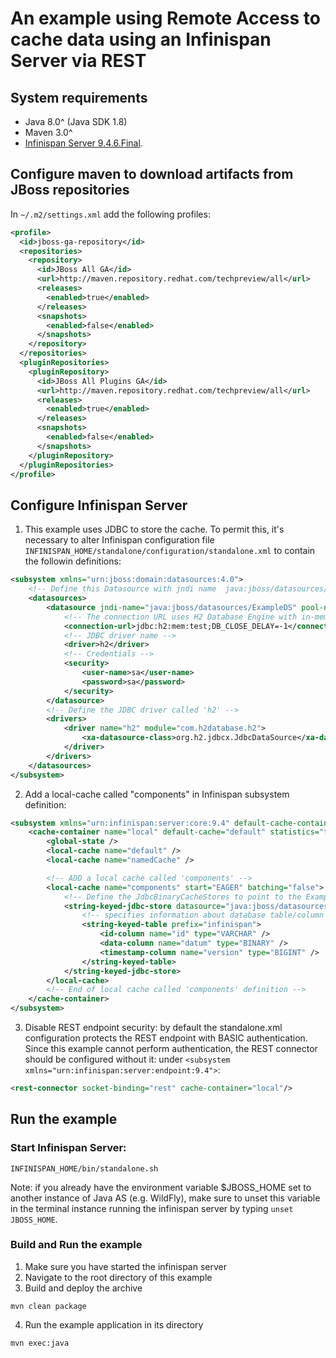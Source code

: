 # An example using Remote Access to cache data using an Infinispan Server via REST

## System requirements
- Java 8.0^ (Java SDK 1.8)
- Maven 3.0^
- [Infinispan Server 9.4.6.Final](http://downloads.jboss.org/infinispan/9.4.6.Final/infinispan-server-9.4.6.Final.zip).

## Configure maven to download artifacts from JBoss repositories
In `~/.m2/settings.xml` add the following profiles:
```xml
<profile>
  <id>jboss-ga-repository</id>
  <repositories>
    <repository>
      <id>JBoss All GA</id>
      <url>http://maven.repository.redhat.com/techpreview/all</url>
      <releases>
        <enabled>true</enabled>
      </releases>
      <snapshots>
        <enabled>false</enabled>
      </snapshots>
    </repository>
  </repositories>
  <pluginRepositories>
    <pluginRepository>
      <id>JBoss All Plugins GA</id>
      <url>http://maven.repository.redhat.com/techpreview/all</url>
      <releases>
        <enabled>true</enabled>
      </releases>
      <snapshots>
        <enabled>false</enabled>
      </snapshots>
    </pluginRepository>
  </pluginRepositories>
</profile>
```

## Configure Infinispan Server
1. This example uses JDBC to store the cache. To permit this, it's necessary to alter Infinispan configuration file `INFINISPAN_HOME/standalone/configuration/standalone.xml` to contain the followin definitions:

```xml
<subsystem xmlns="urn:jboss:domain:datasources:4.0">
    <!-- Define this Datasource with jndi name  java:jboss/datasources/ExampleDS -->
    <datasources>
        <datasource jndi-name="java:jboss/datasources/ExampleDS" pool-name="ExampleDS" enabled="true" use-java-context="true">
            <!-- The connection URL uses H2 Database Engine with in-memory database called test -->
            <connection-url>jdbc:h2:mem:test;DB_CLOSE_DELAY=-1</connection-url>
            <!-- JDBC driver name -->
            <driver>h2</driver>
            <!-- Credentials -->
            <security>
                <user-name>sa</user-name>
                <password>sa</password>
            </security>
        </datasource>
        <!-- Define the JDBC driver called 'h2' -->
        <drivers>
            <driver name="h2" module="com.h2database.h2">
                <xa-datasource-class>org.h2.jdbcx.JdbcDataSource</xa-datasource-class>
            </driver>
        </drivers>
    </datasources>
</subsystem>
```
2. Add a local-cache called "components" in Infinispan subsystem definition:
```xml
<subsystem xmlns="urn:infinispan:server:core:9.4" default-cache-container="local">
    <cache-container name="local" default-cache="default" statistics="true">
        <global-state />
        <local-cache name="default" />
        <local-cache name="namedCache" />

        <!-- ADD a local cache called 'components' -->
        <local-cache name="components" start="EAGER" batching="false">
            <!-- Define the JdbcBinaryCacheStores to point to the ExampleDS previously defined -->
            <string-keyed-jdbc-store datasource="java:jboss/datasources/ExampleDS" passivation="false" preload="false" purge="false">
                <!-- specifies information about database table/column names and data types -->
                <string-keyed-table prefix="infinispan">
                    <id-column name="id" type="VARCHAR" />
                    <data-column name="datum" type="BINARY" />
                    <timestamp-column name="version" type="BIGINT" />
                </string-keyed-table>
            </string-keyed-jdbc-store>
        </local-cache>
        <!-- End of local cache called 'components' definition -->
    </cache-container>
</subsystem>
```
3. Disable REST endpoint security: by default the standalone.xml configuration protects the REST endpoint with BASIC authentication. Since this example cannot perform authentication, the REST connector should be configured without it: under `<subsystem xmlns="urn:infinispan:server:endpoint:9.4">`:
```xml
<rest-connector socket-binding="rest" cache-container="local"/>
```

## Run the example

### Start Infinispan Server:
```shell
INFINISPAN_HOME/bin/standalone.sh
```
Note: if you already have the environment variable $JBOSS_HOME set to another instance of Java AS (e.g. WildFly), make sure to unset this variable in the terminal instance running the infinispan server by typing `unset JBOSS_HOME`.

### Build and Run the example
1. Make sure you have started the infinispan server
2. Navigate to the root directory of this example
3. Build and deploy the archive
```shell
mvn clean package
```
4. Run the example application in its directory
```shell
mvn exec:java
```